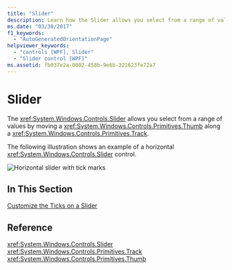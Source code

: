 ```yaml
---
title: "Slider"
description: Learn how the Slider allows you select from a range of values by moving a Thumb along a Track.
ms.date: "03/30/2017"
f1_keywords: 
  - "AutoGeneratedOrientationPage"
helpviewer_keywords: 
  - "controls [WPF], Slider"
  - "Slider control [WPF]"
ms.assetid: fb037e2a-0002-458b-9e6b-321623fe72a7
---
```

# Slider
The <xref:System.Windows.Controls.Slider> allows you select from a range of values by moving a <xref:System.Windows.Controls.Primitives.Thumb> along a <xref:System.Windows.Controls.Primitives.Track>.  
  
 The following illustration shows an example of a horizontal <xref:System.Windows.Controls.Slider> control.  
  
 ![Horizontal slider with tick marks](./media/ss-ctl-hslider-ticks.png "SS_CTL_hslider_ticks")  
  
## In This Section  
 [Customize the Ticks on a Slider](how-to-customize-the-ticks-on-a-slider.md)  
  
## Reference  
 <xref:System.Windows.Controls.Slider>  
  <xref:System.Windows.Controls.Primitives.Track>  
  <xref:System.Windows.Controls.Primitives.Thumb>
